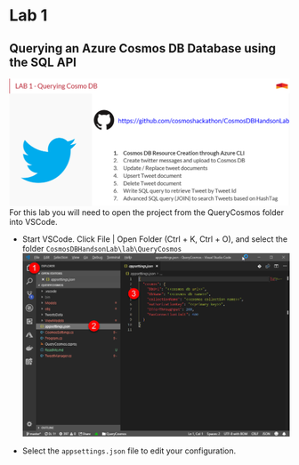 # Lab 1
## Querying an Azure Cosmos DB Database using the SQL API
![CRUD Operations and Advance SQL Queries](../media/Lab1_Usecases.png)
For this lab you will need to open the project from the QueryCosmos folder into VSCode.

-  Start VSCode. Click File | Open Folder (Ctrl + K, Ctrl + O), and select the folder `CosmosDBHandsonLab\lab\QueryCosmos` 
 ![Query Cosmos Project in VSCode](../media/Lab1_AppSettings.png)

- Select the `appsettings.json` file to edit your configuration.